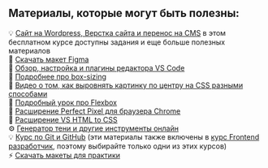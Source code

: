 ## Материалы, которые могут быть полезны:
💡 [Сайт на Wordpress, Верстка сайта и перенос на CMS](https://stepik.org/course/113393) в этом бесплатном курсе доступны задания и еще больше полезных материалов    
💾 [Скачать макет Figma](landing_page.fig)  
🎥 [Обзор, настройка и плагины редактора VS Code](https://youtu.be/-U9wsHNOWgk)  
🎥 [Подробнее про box-sizing](https://youtu.be/9prTwMLJQC8)  
🎥 [Видео о том, как выровнять картинку по центру на CSS разными способами](https://youtu.be/nFaBNwKGqC0?si=ZaQ0JUt4jI-WKgyP)  
🎥 [Подробный урок про Flexbox](https://youtu.be/Hf__JLlFxpk)  
📌 [Расширение Perfect Pixel для браузера Chrome](https://chromewebstore.google.com/detail/dkaagdgjmgdmbnecmcefdhjekcoceebi)  
📌 [Расширение VS HTML to CSS](https://marketplace.visualstudio.com/items?itemName=neptunedesign.vs-html-to-css)  
⚙️ [Генератор тени и другие инструменты онлайн](https://morphismail.github.io/myInstruments/)  
💡 [Курс по Git и GitHub](https://stepik.org/101092) (эти материалы также включены в [курс Frontend разработчик](https://stepik.org/113402), поэтому выбирайте только одни из этих курсов)  
⚡️ [Скачать макеты для практики](https://t.me/tasks_by_code)
